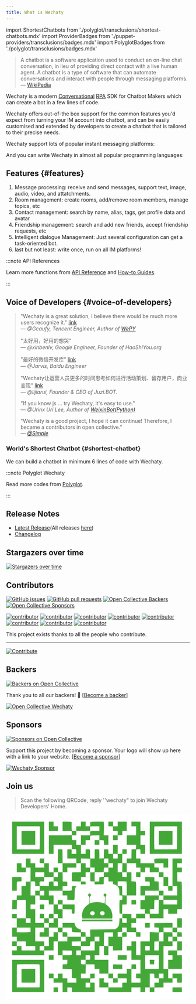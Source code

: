 ```yaml
---
title: What is Wechaty
---
```


import ShortestChatbots from './polyglot/transclusions/shortest-chatbots.mdx'
import ProviderBadges   from './puppet-providers/transclusions/badges.mdx'
import PolyglotBadges   from './polyglot/transclusions/badges.mdx'

> A chatbot is a software application used to conduct an on-line chat conversation, in lieu of providing direct contact with a live human agent. A chatbot is a type of software that can automate conversations and interact with people through messaging platforms.
> &mdash; [WikiPedia](https://en.wikipedia.org/wiki/Chatbot)

Wechaty is a modern [Conversational](#conversational) [RPA](#rpa) SDK for Chatbot Makers which can create a bot in a few lines of code.

Wechaty offers out-of-the box support for the common features you'd expect from turning your IM account into chatbot, and can be easily customised and extended by developers to create a chatbot that is tailored to their precise needs.

Wechaty support lots of popular instant messaging platforms:

<ProviderBadges />

And you can write Wechaty in almost all popular programming languages:

<PolyglotBadges />

## Features {#features}

1. Message processing: receive and send messages, support text, image, audio, video, and attatchments.
1. Room management: create rooms, add/remove room members, manage topics, etc
1. Contact management: search by name, alias, tags, get profile data and avatar
1. Friendship management: search and add new friends, accept friendship requests, etc
1. Intelligent dialogue Management: Just several configuration can get a task-oriented bot.
1. last but not least: write once, run on all IM platforms!

:::note API References

Learn more functions from [API Reference](../api/overview.mdx) and [How-to Guides](../howto/overview.mdx).

:::

## Voice of Developers {#voice-of-developers}

> "Wechaty is a great solution, I believe there would be much more users recognize it." [link](https://github.com/Wechaty/wechaty/pull/310#issuecomment-285574472)  
> &mdash; <cite>@Gcaufy, Tencent Engineer, Author of [WePY](https://github.com/Tencent/wepy)</cite>
>
> "太好用，好用的想哭"  
> &mdash; <cite>@xinbenlv, Google Engineer, Founder of HaoShiYou.org</cite>
>
> "最好的微信开发库" [link](http://weibo.com/3296245513/Ec4iNp9Ld?type=comment)  
> &mdash; <cite>@Jarvis, Baidu Engineer</cite>
>
> "Wechaty让运营人员更多的时间思考如何进行活动策划、留存用户，商业变现" [link](http://mp.weixin.qq.com/s/dWHAj8XtiKG-1fIS5Og79g)  
> &mdash; <cite>@lijiarui, Founder & CEO of Juzi.BOT.</cite>
>
> "If you know js ... try Wechaty, it's easy to use."  
> &mdash; <cite>@Urinx Uri Lee, Author of [WeixinBot(Python)](https://github.com/Urinx/WeixinBot)</cite>
>
> "Wechaty is a good project, I hope it can continue! Therefore, I became a contributors in open collective."  
> &mdash; <cite>[@Simple](https://github.com/mrwhh)</cite>

### World's Shortest Chatbot {#shortest-chatbot}

We can build a chatbot in minimum 6 lines of code with Wechaty.

<ShortestChatbots />

:::note Polyglot Wechaty

Read more codes from [Polyglot](../polyglot/overview.mdx).

:::

## Release Notes

- [Latest Release](https://github.com/Wechaty/wechaty/releases/latest)(All releases [here](https://github.com/Wechaty/wechaty/releases))
- [Changelog](https://github.com/Wechaty/wechaty/blob/master/CHANGELOG.md)

## Stargazers over time

[![Stargazers over time](https://starchart.cc/wechaty/wechaty.svg)](https://starchart.cc/wechaty/wechaty)

## Contributors

[![GitHub issues](https://img.shields.io/github/issues/wechaty/wechaty.svg)](https://github.com/Wechaty/wechaty/issues)
[![GitHub pull requests](https://img.shields.io/github/issues-pr/wechaty/wechaty.svg)](https://github.com/Wechaty/wechaty/pulls)
[![Open Collective Backers](https://opencollective.com/wechaty/backer/badge.svg?label=open%20collective%20backers&color=blue)](https://opencollective.com/wechaty/)
[![Open Collective Sponsors](https://opencollective.com/wechaty/sponsors/badge.svg?label=open%20collective%20sponsors&color=blue)](https://opencollective.com/wechaty/)

[![contributor](https://sourcerer.io/fame/huan/wechaty/wechaty/images/0)](https://sourcerer.io/fame/huan/wechaty/wechaty/links/0)
[![contributor](https://sourcerer.io/fame/huan/wechaty/wechaty/images/1)](https://sourcerer.io/fame/huan/wechaty/wechaty/links/1)
[![contributor](https://sourcerer.io/fame/huan/wechaty/wechaty/images/2)](https://sourcerer.io/fame/huan/wechaty/wechaty/links/2)
[![contributor](https://sourcerer.io/fame/huan/wechaty/wechaty/images/3)](https://sourcerer.io/fame/huan/wechaty/wechaty/links/3)
[![contributor](https://sourcerer.io/fame/huan/wechaty/wechaty/images/4)](https://sourcerer.io/fame/huan/wechaty/wechaty/links/4)
[![contributor](https://sourcerer.io/fame/huan/wechaty/wechaty/images/5)](https://sourcerer.io/fame/huan/wechaty/wechaty/links/5)
[![contributor](https://sourcerer.io/fame/huan/wechaty/wechaty/images/6)](https://sourcerer.io/fame/huan/wechaty/wechaty/links/6)
[![contributor](https://sourcerer.io/fame/huan/wechaty/wechaty/images/7)](https://sourcerer.io/fame/huan/wechaty/wechaty/links/7)

This project exists thanks to all the people who contribute.

-----

[![Contribute](https://opencollective.com/wechaty/contributors.svg?width=890&button=false)](https://github.com/Wechaty/wechaty/graphs/contributors)

## Backers

[![Backers on Open Collective](https://opencollective.com/wechaty/backers/badge.svg)](#backers)

Thank you to all our backers! 🙏 [[Become a backer](https://opencollective.com/wechaty#backer)]

[![Open Collective Wechaty](https://opencollective.com/wechaty/backers.svg?width=890)](https://opencollective.com/wechaty#backers)

## Sponsors

[![Sponsors on Open Collective](https://opencollective.com/wechaty/sponsors/badge.svg)](#sponsors)

Support this project by becoming a sponsor. Your logo will show up here with a link to your website. [[Become a sponsor](https://opencollective.com/wechaty#sponsor)]

[![Wechaty Sponsor](https://opencollective.com/wechaty/sponsor.svg?width=890)](https://opencollective.com/wechaty/#sponsor)

## Join us

> Scan the following QRCode, reply ''wechaty" to join Wechaty Developers' Home.

![Wechaty Developers' Home](../static/img/friday-qrcode.svg)
